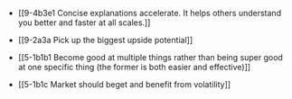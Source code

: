- [[9-4b3e1 Concise explanations accelerate. It helps others understand you better and faster at all scales.]]
- [[9-2a3a Pick up the biggest upside potential]]

- [[5-1b1b1 Become good at multiple things rather than being super good at one specific thing (the former is both easier and effective)]]
- [[5-1b1c Market should beget and benefit from volatility]]
